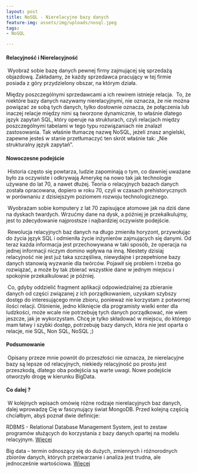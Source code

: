 ```yaml
---
layout: post
title: NoSQL - Nierelacyjne bazy danych
feature-img: assets/img/uploads/nosql.jpeg
tags:
- NoSQL

---
```

#### Relacyjność i Nierelacyjność


&nbsp;Wyobraź sobie bazę danych pewnej firmy zajmującej się sprzedażą objazdową. Zakładamy, że każdy sprzedawca pracujący w tej firmie posiada z góry przydzielony obszar, na którym działa.

Między poszczególnymi sprzedawcami a ich rewirem istnieje relacja.
&nbsp;To, że niektóre bazy danych nazywamy nierelacyjnymi, nie oznacza, że nie można powiązać ze sobą tych danych, tylko dosłownie oznacza, że połączenia lub inaczej relacje między nimi są tworzone dynamicznie, to właśnie dlatego język zapytań SQL, który operuje na strukturach, czyli relacjach między poszczególnymi tabelami w tego typu rozwiązaniach nie znalazł zastosowania. Tak właśnie tłumaczę nazwę NoSQL, jeżeli znasz angielski, zapewne jesteś w stanie przetłumaczyć ten skrót właśnie tak: „Nie strukturalny język zapytań”.



#### Nowoczesne podejście


&nbsp;Historia często się powtarza, ludzie zapominają o tym, co dawniej uważane było za oczywiste i odkrywają Amerykę na nowo tak jak technologie używane do lat 70, a nawet dłużej. Teoria o relacyjnych bazach danych została opracowana, dopiero w roku 70, czyli w czasach prehistorycznych w porównaniu z dzisiejszym poziomem rozwoju technologicznego.


&nbsp;Wyobrażam sobie komputery z lat 70 zapisujące atomowe jak na dziś dane na dyskach twardych. Wrzućmy dane na dysk, a później je przekalkulujmy, jest to zdecydowanie najprostsze i najbardziej oczywiste podejście.


&nbsp;Rewolucja relacyjnych baz danych na długo zmieniła horyzont, przywołując do życia język SQL i odmieniła życie inżynierów zajmujących się danymi. Od teraz każda informacja jest przechowywana w taki sposób, że operacja na jednej informacji niczym domino wpływa na inną. Niestety dzisiaj relacyjność nie jest już taka szczęśliwa, niewydajne i przepełnione bazy danych stanowią wyzwanie dla twórców. Pojawił się problem i trzeba go rozwiązać, a może by tak zbierać wszystkie dane w jednym miejscu i spokojnie przekalkulować je później.

&nbsp;Co, gdyby oddzielić fragment aplikacji odpowiedzialnej za zbieranie danych od części związanej z ich porządkowaniem, uzyskam szybszy dostęp do interesującego mnie zbioru, ponieważ nie korzystam z potwornej ilości relacji. Olśnienie, jedno kliknięcie dla programisty wielki enter dla ludzkości, może wcale nie potrzebuję tych danych porządkować, nie wiem jeszcze, jak je wykorzystam. Chcę je tylko składować w miejscu, do którego mam łatwy i szybki dostęp, potrzebuję bazy danych, która nie jest oparta o relacje, nie SQL, Non SQL, NoSQL ;)     



#### Podsumowanie


&nbsp;Opisany przeze mnie powrót do przeszłości nie oznacza, że nierelacyjne bazy są lepsze od relacyjnych, niekiedy relacyjność po prostu jest przeszkodą, dlatego oba podejścia są warte uwagi. Nowe podejście otworzyło drogę w kierunku BigData.



#### Co dalej ?


&nbsp;W kolejnych wpisach omówię różne rodzaje nierelacyjnych baz danych, dalej wprowadzę Cię w fascynujący świat MongoDB. Przed kolejną częścią chciałbym, abyś poznał dwie definicje: 


> 
RDBMS - Relational Database Management System, jest to zestaw programów służących do korzystania z bazy danych opartej na modelu relacyjnym. [Więcej](https://pl.wikipedia.org/wiki/System_zarz%C4%85dzania_relacyjn%C4%85_baz%C4%85_danych)


Big data – termin odnoszący się do dużych, zmiennych i różnorodnych zbiorów danych, których przetwarzanie i analiza jest trudna, ale jednocześnie wartościowa. [Więcej](https://pl.wikipedia.org/wiki/Big_data)